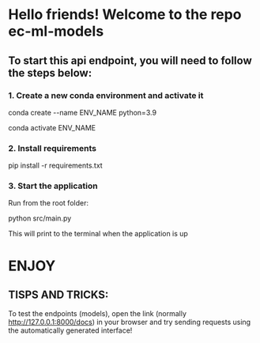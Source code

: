 # Hello friends! Welcome to the repo ec-ml-models

## To start this api endpoint, you will need to follow the steps below:

### 1. Create a new conda environment and activate it
   
   conda create --name ENV_NAME python=3.9
   
   conda activate ENV_NAME

### 2. Install requirements

   pip install -r requirements.txt
   
### 3. Start the application

Run from the root folder:

   python src/main.py
   
This will print to the terminal when the application is up
   
# ENJOY

## TISPS AND TRICKS:

To test the endpoints (models), open the link (normally http://127.0.0.1:8000/docs) in your browser and try sending requests using the automatically generated interface!
